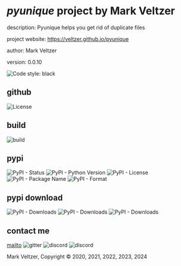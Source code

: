 # *pyunique* project by Mark Veltzer

description: Pyunique helps you get rid of duplicate files

project website: https://veltzer.github.io/pyunique

author: Mark Veltzer

version: 0.0.10

![Code style: black](https://img.shields.io/badge/code%20style-black-000000.svg)

## github

![License](https://img.shields.io/github/license/veltzer/pyunique)

## build

![build](https://github.com/veltzer/pyunique/workflows/build/badge.svg)

## pypi

![PyPI - Status](https://img.shields.io/pypi/status/pyunique)
![PyPI - Python Version](https://img.shields.io/pypi/pyversions/pyunique)
![PyPI - License](https://img.shields.io/pypi/l/pyunique)
![PyPI - Package Name](https://img.shields.io/pypi/v/pyunique)
![PyPI - Format](https://img.shields.io/pypi/format/pyunique)

## pypi download

![PyPI - Downloads](https://img.shields.io/pypi/dd/pyunique)
![PyPI - Downloads](https://img.shields.io/pypi/dw/pyunique)
![PyPI - Downloads](https://img.shields.io/pypi/dm/pyunique)



## contact me
[mailto](mailto:mark.veltzer@gmail.com)
![gitter](https://img.shields.io/gitter/room/veltzer/mark.veltzer)
![discord](https://img.shields.io/discord/719336281624281119)
![discord](https://img.shields.io/discord/719336282194444302)

Mark Veltzer, Copyright © 2020, 2021, 2022, 2023, 2024
